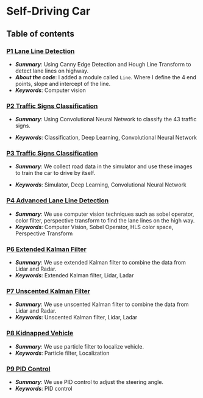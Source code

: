 # Self-Driving Car
## Table of contents
### [P1 Lane Line Detection](https://github.com/LiyuanLacfo/SelfDrivingCarProject/tree/master/P1_DetectLane)
- ***Summary***: Using Canny Edge Detection and Hough Line Transform to detect lane lines on highway.
- ***About the code***: I added a module called `Line`. Where I define the 4 end points, slope and intercept of the line.
- ***Keywords***: Computer vision

### [P2 Traffic Signs Classification](https://github.com/LiyuanLacfo/SelfDrivingCarProject/tree/master/P2_TrafficSign)
- ***Summary***: Using Convolutional Neural Network to classify the 43 traffic signs.

- ***Keywords***: Classification, Deep Learning, Convolutional Neural Network

### [P3 Traffic Signs Classification](https://github.com/LiyuanLacfo/SelfDrivingCarProject/tree/master/P3_BahaviorClone)
- ***Summary***: We collect road data in the simulator and use these images to train the car to drive by itself.

- ***Keywords***: Simulator, Deep Learning, Convolutional Neural Network

### [P4 Advanced Lane Line Detection](https://github.com/LiyuanLacfo/SelfDrivingCarProject/tree/master/P4_AdvancedDetectionLine)
- ***Summary***: We use computer vision techniques such as sobel operator, color filter, perspective transform to find the lane lines on the high way.
- ***Keywords***: Computer Vision, Sobel Operator, HLS color space, Perspective Transform
### [P6 Extended Kalman Filter](https://github.com/LiyuanLacfo/SelfDrivingCarProject/tree/master/P6_ExtendedKalmanFilter)
- ***Summary***: We use extended Kalman filter to combine the data from Lidar and Radar.
- ***Keywords***: Extended Kalman filter, Lidar, Ladar

### [P7 Unscented Kalman Filter](https://github.com/LiyuanLacfo/SelfDrivingCarProject/tree/master/P7_UnscentedKalmanFilter)
- ***Summary***: We use unscented Kalman filter to combine the data from Lidar and Radar.
- ***Keywords***: Unscented Kalman filter, Lidar, Ladar

### [P8 Kidnapped Vehicle](https://github.com/LiyuanLacfo/SelfDrivingCarProject/tree/master/P8_KidnappedVehicle)
- ***Summary***: We use particle filter to localize vehicle.
- ***Keywords***: Particle filter, Localization

### [P9 PID Control](https://github.com/LiyuanLacfo/SelfDrivingCarProject/tree/master/P9_PIDController)
- ***Summary***: We use PID control to adjust the steering angle.
- ***Keywords***: PID control



